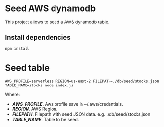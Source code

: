 # Seed AWS dynamodb

This project allows to seed a AWS dynamodb table.

## Install dependencies

```
npm install
```

# Seed table

```
AWS_PROFILE=serverless REGION=us-east-2 FILEPATH=./db/seed/stocks.json TABLE_NAME=stocks node index.js
```

Where:

- **_AWS_PROFILE_**. Aws profile save in ~/.aws/credentials.
- **_REGION_**. AWS Region.
- **_FILEPATH_**. Filepath with seed JSON data. e.g. ./db/seed/stocks.json
- **_TABLE_NAME_**. Table to be seed.